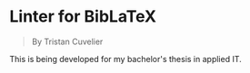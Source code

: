 # Linter for BibLaTeX
> By Tristan Cuvelier

This is being developed for my bachelor's thesis in applied IT.
